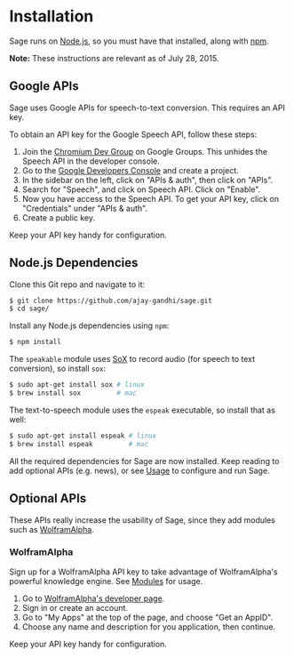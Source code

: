 # Installation

Sage runs on [Node.js](http://nodejs.org), so you must have that installed,
along with [npm](http://npmjs.org).

__Note:__ These instructions are relevant as of July 28, 2015.

## Google APIs

Sage uses Google APIs for speech-to-text conversion. This requires an API key.

To obtain an API key for the Google Speech API, follow these steps:

1. Join the [Chromium Dev Group](https://groups.google.com/a/chromium.org/forum/#!forum/chromium-dev)
   on Google Groups. This unhides the Speech API in the developer console.
2. Go to the [Google Developers Console](https://console.developers.google.com)
   and create a project.
3. In the sidebar on the left, click on "APIs & auth", then click on "APIs".
4. Search for "Speech", and click on Speech API. Click on "Enable".
5. Now you have access to the Speech API. To get your API key, click on
   "Credentials" under "APIs & auth".
6. Create a public key.

Keep your API key handy for configuration.

## Node.js Dependencies

Clone this Git repo and navigate to it:

```bash
$ git clone https://github.com/ajay-gandhi/sage.git
$ cd sage/
```

Install any Node.js dependencies using `npm`:

```bash
$ npm install
```

The `speakable` module uses [SoX](http://sox.sourceforge.net) to record audio
(for speech to text conversion), so install `sox`:

```bash
$ sudo apt-get install sox # linux
$ brew install sox         # mac
```

The text-to-speech module uses the `espeak` executable, so install that as well:

```bash
$ sudo apt-get install espeak # linux
$ brew install espeak         # mac
```

All the required dependencies for Sage are now installed. Keep reading to
add optional APIs (e.g. news), or see [Usage](usage.md) to configure and run
Sage.

## Optional APIs

These APIs really increase the usability of Sage, since they add modules such as
[WolframAlpha](http://wolframalpha.com).

### WolframAlpha

Sign up for a WolframAlpha API key to take advantage of WolframAlpha's powerful
knowledge engine. See [Modules](#modules.md) for usage.

1. Go to [WolframAlpha's developer page](http://www.wolframalpha.com/widgets/).
2. Sign in or create an account.
3. Go to "My Apps" at the top of the page, and choose "Get an AppID".
4. Choose any name and description for you application, then continue.

Keep your API key handy for configuration.

